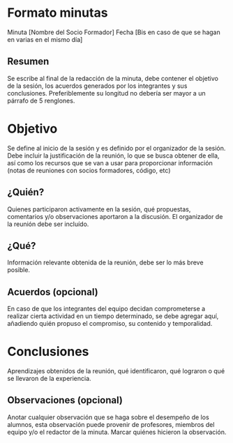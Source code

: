 # Formato minutas

Minuta [Nombre del Socio Formador] Fecha [Bis en caso de que se hagan en varias en el mismo día]

## Resumen

Se escribe al final de la redacción de la minuta, debe contener el objetivo de la sesión, los acuerdos generados por los integrantes y sus conclusiones. Preferiblemente su longitud no debería ser mayor a un párrafo de 5 renglones.

# Objetivo

Se define al inicio de la sesión y es definido por el organizador de la sesión. Debe incluir la justificación de la reunión, lo que se busca obtener de ella, así como los recursos que se van a usar para proporcionar información (notas de reuniones con socios formadores, código, etc)

## ¿Quién?

Quienes participaron activamente en la sesión, qué propuestas, comentarios y/o observaciones aportaron a la discusión. El organizador de la reunión debe ser incluído.

## ¿Qué?

Información relevante obtenida de la reunión, debe ser lo más breve posible.

## Acuerdos (opcional)

En caso de que los integrantes del equipo decidan comprometerse a realizar cierta actividad en un tiempo determinado, se debe agregar aquí, añadiendo quién propuso el compromiso, su contenido y temporalidad.

# Conclusiones

Aprendizajes obtenidos de la reunión, qué identificaron, qué lograron o qué se llevaron de la experiencia.

## Observaciones (opcional)

Anotar cualquier observación que se haga sobre el desempeño de los alumnos, esta observación puede provenir de profesores, miembros del equipo y/o el redactor de la minuta. Marcar quiénes hicieron la observación.